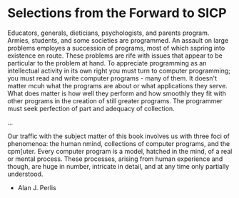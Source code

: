 # Selections from the Forward to SICP

Educators, generals, dieticians, psychologists, and parents program. Armies, students, and some societies are programmed. An assault on large problems employes a succession of programs, most of which sspring into existence en route. These problems are rife with issues that appear to be particular to the problem at hand. To appreciate programming as an intellectual activity in its own right you must turn to computer programming; you must read and write computer programs - many of them. It doesn't matter mcuh what the programs are about or what applications they serve. What does matter is how well they perform and how smoothly they fit with other programs in the creation of still greater programs. The programmer must seek perfection of part and adequacy of collection. 

...

Our traffic with the subject matter of this book involves us with three foci of phenomenoa: the human nmind, collections of computer programs, and the cpm[uter. Every computer program is a model, hatched in the mind, of a real or mental process. These processes, arising from human experience and though, are huge in number, intricate in detail, and at any time only partially understood. 

- Alan J. Perlis



